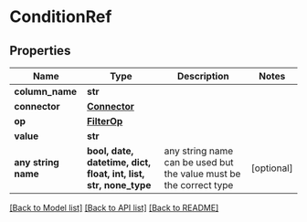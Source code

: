# ConditionRef


## Properties
Name | Type | Description | Notes
------------ | ------------- | ------------- | -------------
**column_name** | **str** |  | 
**connector** | [**Connector**](Connector.md) |  | 
**op** | [**FilterOp**](FilterOp.md) |  | 
**value** | **str** |  | 
**any string name** | **bool, date, datetime, dict, float, int, list, str, none_type** | any string name can be used but the value must be the correct type | [optional]

[[Back to Model list]](../README.md#documentation-for-models) [[Back to API list]](../README.md#documentation-for-api-endpoints) [[Back to README]](../README.md)


